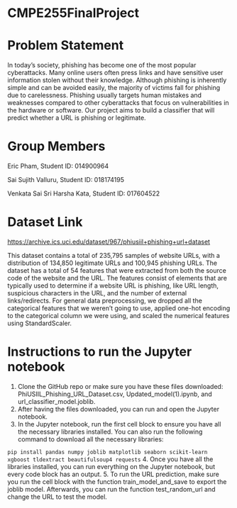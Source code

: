 # CMPE255FinalProject

# Problem Statement
In today’s society, phishing has become one of the most popular cyberattacks. Many online users often press links and have sensitive user information stolen without their knowledge. Although phishing is inherently simple and can be avoided easily, the majority of victims fall for phishing due to carelessness. Phishing usually targets human mistakes and weaknesses compared to other cyberattacks that focus on vulnerabilities in the hardware or software. Our project aims to build a classifier that will predict whether a URL is phishing or legitimate.

# Group Members
Eric Pham, Student ID: 014900964

Sai Sujith Valluru, Student ID: 018174195

Venkata Sai Sri Harsha Kata, Student ID: 017604522

# Dataset Link
https://archive.ics.uci.edu/dataset/967/phiusiil+phishing+url+dataset

This dataset contains a total of 235,795 samples of website URLs, with a distribution of 134,850 legitimate URLs and 100,945 phishing URLs. The dataset has a total of 54 features that were extracted from both the source code of the website and the URL. The features consist of elements that are typically used to determine if a website URL is phishing, like URL length, suspicious characters in the URL, and the number of external links/redirects. For general data preprocessing, we dropped all the categorical features that we weren’t going to use, applied one-hot encoding to the categorical column we were using, and scaled the numerical features using StandardScaler.


# Instructions to run the Jupyter notebook
1. Clone the GitHub repo or make sure you have these files downloaded: PhiUSIIL_Phishing_URL_Dataset.csv, Updated_model(1).ipynb, and url_classifier_model.joblib.
2. After having the files downloaded, you can run and open the Jupyter notebook.
3. In the Jupyter notebook, run the first cell block to ensure you have all the necessary libraries installed. You can also run the following command to download all the necessary libraries:

`pip install pandas numpy joblib matplotlib seaborn scikit-learn xgboost tldextract beautifulsoup4 requests`
4. Once you have all the libraries installed, you can run everything on the Jupyter notebook, but every code block has an output.
5. To run the URL prediction, make sure you run the cell block with the function train_model_and_save to export the joblib model. Afterwards, you can run the function test_random_url and change the URL to test the model.

